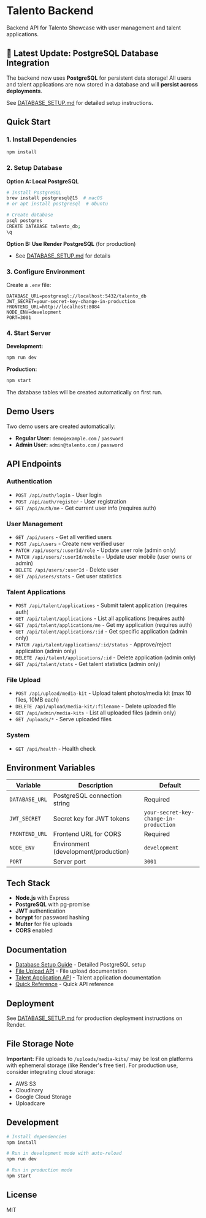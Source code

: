 # Talento Backend

Backend API for Talento Showcase with user management and talent applications.

## 🎉 Latest Update: PostgreSQL Database Integration

The backend now uses **PostgreSQL** for persistent data storage! All users and talent applications are now stored in a database and will **persist across deployments**.

See [DATABASE_SETUP.md](./DATABASE_SETUP.md) for detailed setup instructions.

## Quick Start

### 1. Install Dependencies
```bash
npm install
```

### 2. Setup Database

**Option A: Local PostgreSQL**
```bash
# Install PostgreSQL
brew install postgresql@15  # macOS
# or apt install postgresql  # Ubuntu

# Create database
psql postgres
CREATE DATABASE talento_db;
\q
```

**Option B: Use Render PostgreSQL** (for production)
- See [DATABASE_SETUP.md](./DATABASE_SETUP.md) for details

### 3. Configure Environment

Create a `.env` file:
```env
DATABASE_URL=postgresql://localhost:5432/talento_db
JWT_SECRET=your-secret-key-change-in-production
FRONTEND_URL=http://localhost:8084
NODE_ENV=development
PORT=3001
```

### 4. Start Server

**Development:**
```bash
npm run dev
```

**Production:**
```bash
npm start
```

The database tables will be created automatically on first run.

## Demo Users

Two demo users are created automatically:

- **Regular User:** `demo@example.com` / `password`
- **Admin User:** `admin@talento.com` / `password`

## API Endpoints

### Authentication
- `POST /api/auth/login` - User login
- `POST /api/auth/register` - User registration
- `GET /api/auth/me` - Get current user info (requires auth)

### User Management
- `GET /api/users` - Get all verified users
- `POST /api/users` - Create new verified user
- `PATCH /api/users/:userId/role` - Update user role (admin only)
- `PATCH /api/users/:userId/mobile` - Update user mobile (user owns or admin)
- `DELETE /api/users/:userId` - Delete user
- `GET /api/users/stats` - Get user statistics

### Talent Applications
- `POST /api/talent/applications` - Submit talent application (requires auth)
- `GET /api/talent/applications` - List all applications (requires auth)
- `GET /api/talent/applications/me` - Get my application (requires auth)
- `GET /api/talent/applications/:id` - Get specific application (admin only)
- `PATCH /api/talent/applications/:id/status` - Approve/reject application (admin only)
- `DELETE /api/talent/applications/:id` - Delete application (admin only)
- `GET /api/talent/stats` - Get talent statistics (admin only)

### File Upload
- `POST /api/upload/media-kit` - Upload talent photos/media kit (max 10 files, 10MB each)
- `DELETE /api/upload/media-kit/:filename` - Delete uploaded file
- `GET /api/admin/media-kits` - List all uploaded files (admin only)
- `GET /uploads/*` - Serve uploaded files

### System
- `GET /api/health` - Health check

## Environment Variables

| Variable | Description | Default |
|----------|-------------|---------|
| `DATABASE_URL` | PostgreSQL connection string | Required |
| `JWT_SECRET` | Secret key for JWT tokens | `your-secret-key-change-in-production` |
| `FRONTEND_URL` | Frontend URL for CORS | Required |
| `NODE_ENV` | Environment (development/production) | `development` |
| `PORT` | Server port | `3001` |

## Tech Stack

- **Node.js** with Express
- **PostgreSQL** with pg-promise
- **JWT** authentication
- **bcrypt** for password hashing
- **Multer** for file uploads
- **CORS** enabled

## Documentation

- [Database Setup Guide](./DATABASE_SETUP.md) - Detailed PostgreSQL setup
- [File Upload API](./FILE_UPLOAD_API.md) - File upload documentation
- [Talent Application API](./TALENT_APPLICATION_API.md) - Talent application documentation
- [Quick Reference](./QUICK_REFERENCE.md) - Quick API reference

## Deployment

See [DATABASE_SETUP.md](./DATABASE_SETUP.md) for production deployment instructions on Render.

## File Storage Note

**Important:** File uploads to `/uploads/media-kits/` may be lost on platforms with ephemeral storage (like Render's free tier). For production use, consider integrating cloud storage:
- AWS S3
- Cloudinary
- Google Cloud Storage
- Uploadcare

## Development

```bash
# Install dependencies
npm install

# Run in development mode with auto-reload
npm run dev

# Run in production mode
npm start
```

## License

MIT

